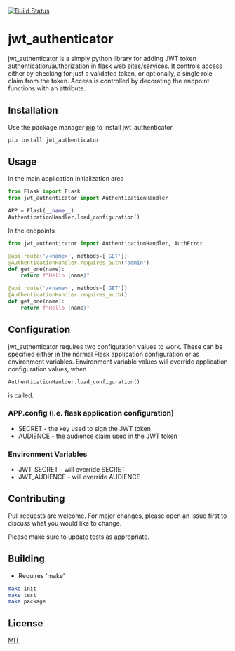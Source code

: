 [![Build Status](https://travis-ci.com/TeleTrackingTechnologies/jwt_authenticator.svg?branch=master)](https://travis-ci.com/TeleTrackingTechnologies/jwt_authenticator)
# jwt_authenticator

jwt_authenticator is a simply python library for adding JWT token authentication/authorization in flask web sites/services. It controls access either by checking for just a validated token, or optionally, a single role claim from the token. Access is controlled by decorating the endpoint functions with an attribute.

## Installation

Use the package manager [pip](https://pip.pypa.io/en/stable/) to install jwt_authenticator.

```bash
pip install jwt_authenticator
```

## Usage
In the main application initialization area

```python
from Flask import Flask
from jwt_authenticator import AuthenticationHandler

APP = Flask(__name__)
AuthenticationHandler.load_configuration()
```
In the endpoints

```python
from jwt_authenticator import AuthenticationHandler, AuthError

@api.route('/<name>', methods=['GET'])
@AuthenticationHandler.requires_auth("admin")
def get_one(name):
    return f"Hello {name}"

@api.route('/<name>', methods=['GET'])
@AuthenticationHandler.requires_auth()
def get_one(name):
    return f"Hello {name}"
```

## Configuration
jwt_authenticator requires two configuration values to work. These can be specified either in the normal Flask application configuration or as environment variables. Environment variable values will override application configuration values, when

```python
AuthenticationHanlder.load_configuration()
```
is called.

### APP.config (i.e. flask application configuration)

* SECRET - the key used to sign the JWT token
* AUDIENCE - the audience claim used in the JWT token

### Environment Variables

* JWT_SECRET - will override SECRET
* JWT_AUDIENCE - will override AUDIENCE


## Contributing
Pull requests are welcome. For major changes, please open an issue first to discuss what you would like to change.

Please make sure to update tests as appropriate.

## Building
* Requires 'make'

```bash
make init
make test
make package
```

## License
[MIT](https://choosealicense.com/licenses/mit/)



